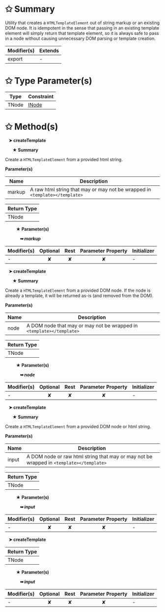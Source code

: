 # &#10025; Summary

Utility that creates a `HTMLTemplateElement` out of string markup or an existing DOM node.
It is idempotent in the sense that passing in an existing template element will simply return that template element,
so it is always safe to pass in a node without causing unnecessary DOM parsing or template creation.

| Modifier(s)                            | Extends                                    |
|----------------------------------------|--------------------------------------------|
| export | - |

# &#10025; Type Parameter(s)

| Type  | Constraint                            |
| ----- | ------------------------------------- |
| TNode | [INode](/runtime/interface/dom/inode) |

# &#10025; Method(s)

&nbsp;&nbsp; **&#10148; createTemplate**

&nbsp;&nbsp;&nbsp;&nbsp;&nbsp; **&#9733; Summary**

Create a `HTMLTemplateElement` from a provided html string.

**Parameter(s)**

| Name   | Description                                                                  |
| ------ | ---------------------------------------------------------------------------- |
| markup |  A raw html string that may or may not be wrapped in `<template></template>` |

| Return Type                       |
|-----------------------------------|
| TNode |

&nbsp;&nbsp;&nbsp;&nbsp;&nbsp;&nbsp;&nbsp;&nbsp; **&#9733; Parameter(s)**

&nbsp;&nbsp;&nbsp;&nbsp;&nbsp;&nbsp;&nbsp;&nbsp;&nbsp;&nbsp;&nbsp; _**&#10149; markup**_

| Modifier(s)                              | Optional                           | Rest                          | Parameter Property                          | Initializer                       |
|------------------------------------------|:----------------------------------:|:-----------------------------:|:-------------------------------------------:|-----------------------------------|
| - | ✘  | ✘ | ✘ | - |

&nbsp;&nbsp; **&#10148; createTemplate**

&nbsp;&nbsp;&nbsp;&nbsp;&nbsp; **&#9733; Summary**

Create a `HTMLTemplateElement` from a provided DOM node. If the node is already a template, it
will be returned as-is (and removed from the DOM).

**Parameter(s)**

| Name | Description                                                           |
| ---- | --------------------------------------------------------------------- |
| node |  A DOM node that may or may not be wrapped in `<template></template>` |

| Return Type                       |
|-----------------------------------|
| TNode |

&nbsp;&nbsp;&nbsp;&nbsp;&nbsp;&nbsp;&nbsp;&nbsp; **&#9733; Parameter(s)**

&nbsp;&nbsp;&nbsp;&nbsp;&nbsp;&nbsp;&nbsp;&nbsp;&nbsp;&nbsp;&nbsp; _**&#10149; node**_

| Modifier(s)                              | Optional                           | Rest                          | Parameter Property                          | Initializer                       |
|------------------------------------------|:----------------------------------:|:-----------------------------:|:-------------------------------------------:|-----------------------------------|
| - | ✘  | ✘ | ✘ | - |

&nbsp;&nbsp; **&#10148; createTemplate**

&nbsp;&nbsp;&nbsp;&nbsp;&nbsp; **&#9733; Summary**

Create a `HTMLTemplateElement` from a provided DOM node or html string.

**Parameter(s)**

| Name  | Description                                                                              |
| ----- | ---------------------------------------------------------------------------------------- |
| input |  A DOM node or raw html string that may or may not be wrapped in `<template></template>` |

| Return Type                       |
|-----------------------------------|
| TNode |

&nbsp;&nbsp;&nbsp;&nbsp;&nbsp;&nbsp;&nbsp;&nbsp; **&#9733; Parameter(s)**

&nbsp;&nbsp;&nbsp;&nbsp;&nbsp;&nbsp;&nbsp;&nbsp;&nbsp;&nbsp;&nbsp; _**&#10149; input**_

| Modifier(s)                              | Optional                           | Rest                          | Parameter Property                          | Initializer                       |
|------------------------------------------|:----------------------------------:|:-----------------------------:|:-------------------------------------------:|-----------------------------------|
| - | ✘  | ✘ | ✘ | - |

&nbsp;&nbsp; **&#10148; createTemplate**

| Return Type                       |
|-----------------------------------|
| TNode |

&nbsp;&nbsp;&nbsp;&nbsp;&nbsp;&nbsp;&nbsp;&nbsp; **&#9733; Parameter(s)**

&nbsp;&nbsp;&nbsp;&nbsp;&nbsp;&nbsp;&nbsp;&nbsp;&nbsp;&nbsp;&nbsp; _**&#10149; input**_

| Modifier(s)                              | Optional                           | Rest                          | Parameter Property                          | Initializer                       |
|------------------------------------------|:----------------------------------:|:-----------------------------:|:-------------------------------------------:|-----------------------------------|
| - | ✘  | ✘ | ✘ | - |